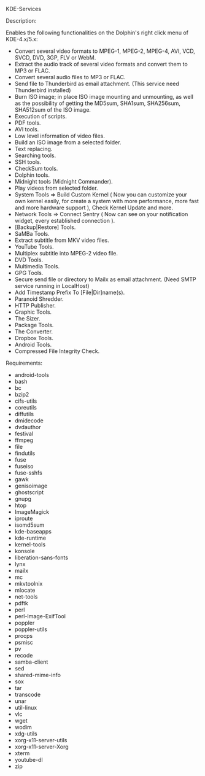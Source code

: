 KDE-Services

Description:

Enables the following functionalities on the Dolphin's right click menu of KDE-4.x/5.x:

- Convert several video formats to MPEG-1, MPEG-2, MPEG-4, AVI, VCD, SVCD, DVD, 3GP, FLV or WebM.
- Extract the audio track of several video formats and convert them to MP3 or FLAC.
- Convert several audio files to MP3 or FLAC.
- Send file to Thunderbird as email attachment. (This service need Thunderbird installed)
- Burn ISO image; in place ISO image mounting and unmounting, as well as the
  possibility of getting the MD5sum, SHA1sum, SHA256sum, SHA512sum of the ISO image.
- Execution of scripts.
- PDF tools.
- AVI tools.
- Low level information of video files.
- Build an ISO image from a selected folder.
- Text replacing.
- Searching tools.
- SSH tools.
- CheckSum tools.
- Dolphin tools.
- Midnight tools (Midnight Commander).
- Play videos from selected folder.
- System Tools => Build Custom Kernel ( Now you can customize your own kernel easily, for create a system
  with more performance, more fast and more hardware support ), Check Kernel Update and more.
- Network Tools => Connect Sentry ( Now can see on your notification widget, every established connection ).
- [Backup|Restore] Tools.
- SaMBa Tools.
- Extract subtitle from MKV video files.
- YouTube Tools.
- Multiplex subtitle into MPEG-2 video file.
- DVD Tools.
- Multimedia Tools.
- GPG Tools.
- Secure send file or directory to Mailx as email attachment. (Need SMTP service running in LocalHost)
- Add Timestamp Prefix To [File|Dir]name(s).
- Paranoid Shredder.
- HTTP Publisher.
- Graphic Tools.
- The Sizer.
- Package Tools.
- The Converter.
- Dropbox Tools.
- Android Tools.
- Compressed File Integrity Check.

Requirements:

- android-tools
- bash
- bc
- bzip2
- cifs-utils
- coreutils
- diffutils
- dmidecode
- dvdauthor
- festival
- ffmpeg
- file
- findutils
- fuse
- fuseiso
- fuse-sshfs
- gawk
- genisoimage
- ghostscript
- gnupg
- htop
- ImageMagick
- iproute
- isomd5sum
- kde-baseapps
- kde-runtime
- kernel-tools
- konsole
- liberation-sans-fonts
- lynx
- mailx
- mc
- mkvtoolnix
- mlocate
- net-tools
- pdftk
- perl
- perl-Image-ExifTool
- poppler
- poppler-utils
- procps
- psmisc
- pv
- recode
- samba-client
- sed
- shared-mime-info
- sox
- tar
- transcode
- unar
- util-linux
- vlc
- wget
- wodim
- xdg-utils
- xorg-x11-server-utils
- xorg-x11-server-Xorg
- xterm
- youtube-dl
- zip
